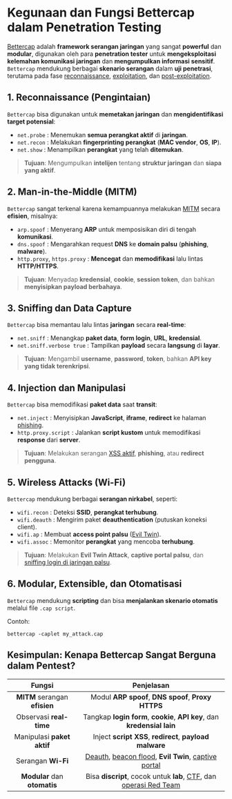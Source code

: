# Kegunaan dan Fungsi Bettercap dalam Penetration Testing

[Bettercap](https://www.bettercap.org/) adalah **framework serangan jaringan** yang sangat **powerful** dan **modular**, digunakan oleh para **penetration tester** untuk **mengeksploitasi kelemahan komunikasi jaringan** dan **mengumpulkan informasi sensitif**. `Bettercap` mendukung berbagai **skenario serangan** dalam **uji penetrasi**, terutama pada fase [reconnaissance](https://widyasecurity.com/2025/06/03/apa-itu-reconnaissance-dalam-tahapan-penetration-testing/), [exploitation](https://widyasecurity.com/2024/01/09/apa-itu-exploit-penjelasan-jenis-dan-pencegahannya/), dan [post-exploitation](https://www.proweb.co.id/articles/penetration-testing/post-exploitation.html).

## 1. Reconnaissance (Pengintaian)

`Bettercap` bisa digunakan untuk **memetakan jaringan** dan **mengidentifikasi target potensial**:
- `net.probe` : Menemukan **semua perangkat aktif** di **jaringan**.
- `net.recon` : Melakukan **fingerprinting perangkat** (**MAC vendor**, **OS**, **IP**).
- `net.show` : Menampilkan **perangkat** yang telah **ditemukan**.

> **Tujuan**: Mengumpulkan **intelijen** tentang **struktur jaringan** dan **siapa yang aktif**.

## 2. Man-in-the-Middle (MITM)

`Bettercap` sangat terkenal karena kemampuannya melakukan [MITM](https://cyberhub.id/pengetahuan-dasar/apa-itu-mitm) secara **efisien**, misalnya:
- `arp.spoof` : Menyerang **ARP** untuk memposisikan diri di tengah **komunikasi**.
- `dns.spoof` : Mengarahkan request **DNS** ke **domain palsu** (**phishing**, **malware**).
- `http.proxy`, `https.proxy` : **Mencegat** dan **memodifikasi** lalu lintas **HTTP/HTTPS**.

> **Tujuan**: Menyadap **kredensial**, **cookie**, **session token**, dan bahkan **menyisipkan payload berbahaya**.

## 3. Sniffing dan Data Capture

`Bettercap` bisa memantau lalu lintas **jaringan** secara **real-time**:
- `net.sniff` : Menangkap **paket data**, **form login**, **URL**, **kredensial**.
- `net.sniff.verbose true` : Tampilkan **payload** secara **langsung** di **layar**.

> **Tujuan**: Mengambil **username**, **password**, **token**, bahkan **API key yang tidak terenkripsi**.

## 4. Injection dan Manipulasi

`Bettercap` bisa memodifikasi **paket data** saat **transit**:
- `net.inject` : Menyisipkan **JavaScript**, **iframe**, **redirect** ke halaman [phishing](https://id.wikipedia.org/wiki/Pengelabuan).
- `http.proxy.script` : Jalankan **script kustom** untuk memodifikasi **response** dari **server**.

> **Tujuan**: Melakukan serangan [XSS aktif](https://id.wikipedia.org/wiki/Skripting_lintas_situs), **phishing**, atau **redirect pengguna**.

## 5. Wireless Attacks (Wi-Fi)

`Bettercap` mendukung berbagai **serangan nirkabel**, seperti:
- `wifi.recon` : Deteksi **SSID**, **perangkat terhubung**.
- `wifi.deauth` : Mengirim paket **deauthentication** (putuskan koneksi client).
- `wifi.ap` : Membuat **access point palsu** ([Evil Twin](https://www.asdf.id/evil-twin-attack-adalah/)).
- `wifi.assoc` : Memonitor **perangkat** yang mencoba **terhubung**.

> **Tujuan**: Melakukan **Evil Twin Attack**, **captive portal palsu**, dan [sniffing login di jaringan palsu](https://cyberhub.id/pengetahuan-dasar/apa-itu-sniffing).

## 6. Modular, Extensible, dan Otomatisasi

`Bettercap` mendukung **scripting** dan bisa **menjalankan skenario otomatis** melalui file `.cap script`.

Contoh:

```
bettercap -caplet my_attack.cap
```

## Kesimpulan: Kenapa Bettercap Sangat Berguna dalam Pentest?

| Fungsi | Penjelasan |
|:--:|:--:|
| **MITM** serangan **efisien** | Modul **ARP spoof**, **DNS spoof**, **Proxy HTTPS** |
| Observasi **real-time**	| Tangkap **login form**, **cookie**, **API key**, dan **kredensial lain** |
| Manipulasi **paket aktif** | Inject **script XSS**, **redirect**, **payload malware** |
| Serangan **Wi-Fi**	| [Deauth](https://en.wikipedia.org/wiki/Wi-Fi_deauthentication_attack), [beacon flood](https://tkj.smkdarmasiswasidoarjo.sch.id/2024/08/22/beacon-flood-ancaman-dan-perlindungan-dalam-jaringan-wi-fi/), **Evil Twin**, [captive portal](https://www.internetcepat.id/captive-portal-adalah/) |
| **Modular** dan **otomatis** | Bisa **discript**, cocok untuk **lab**, [CTF](https://www.dicoding.com/blog/capture-the-flag-cara-seru-belajar-cyber-security/), dan [operasi Red Team](https://www.ibm.com/id-id/think/topics/red-teaming) |

